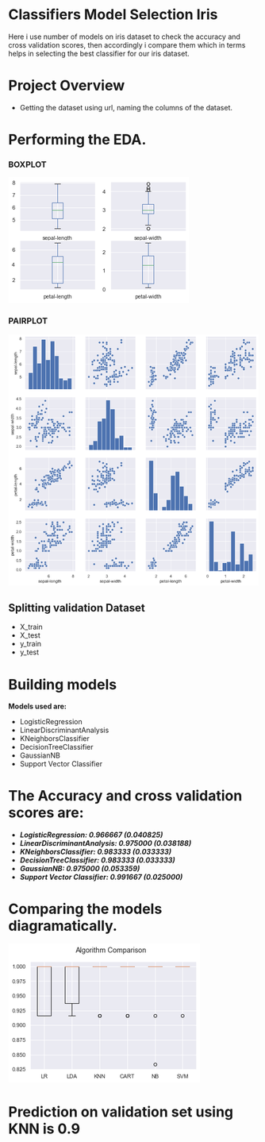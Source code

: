 # Classifiers Model Selection Iris
Here i use number of models on iris dataset to check the accuracy and cross validation scores,
then accordingly i compare them which in terms helps in selecting the best classifier for our iris dataset.
# Project Overview
* Getting the dataset using url, naming the columns of the dataset.
# Performing the EDA.
### **BOXPLOT**
![](https://github.com/sarvaatmak/Classifiers_modelselection_iris/blob/main/image/box.png)
### **PAIRPLOT**
![](https://github.com/sarvaatmak/Classifiers_modelselection_iris/blob/main/image/pairplot.png)
## Splitting validation Dataset
* X_train
* X_test
* y_train
* y_test
# Building models
  **Models used are:** 
* LogisticRegression
* LinearDiscriminantAnalysis
* KNeighborsClassifier
* DecisionTreeClassifier
* GaussianNB
* Support Vector Classifier

# The Accuracy and cross validation scores are:

* ***LogisticRegression: 0.966667 (0.040825)***
* ***LinearDiscriminantAnalysis: 0.975000 (0.038188)***
* ***KNeighborsClassifier: 0.983333 (0.033333)***
* ***DecisionTreeClassifier: 0.983333 (0.033333)***
* ***GaussianNB: 0.975000 (0.053359)***
* ***Support Vector Classifier: 0.991667 (0.025000)***

# Comparing the models diagramatically.
![](https://github.com/sarvaatmak/Classifiers_modelselection_iris/blob/main/image/compare.png)

# Prediction on validation set using KNN is 0.9
